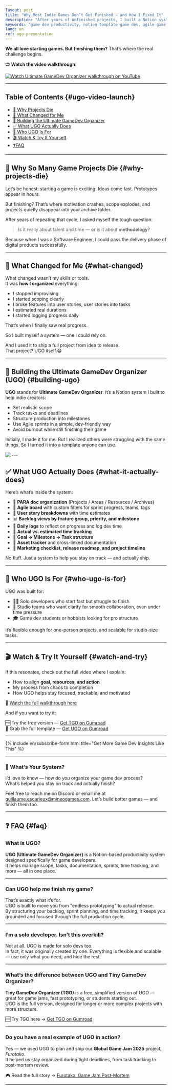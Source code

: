 ```yaml
---
layout: post
title: "Why Most Indie Games Don’t Get Finished — and How I Fixed It"
description: "After years of unfinished projects, I built a Notion system to organize and ship my games. Here’s how it works, and why it changed everything."
keywords: "game dev productivity, notion template game dev, agile game development, finish your indie game, game scope management, game project organization, UGO, Ultimate GameDev Organizer, agile for solo developers, game planning system, gamedev time tracking, game jam, gamedev workflow, project management for games, Notion for developers, agile Notion template, game development tools, productivity in game dev, gamedev burnout, indie game completion, game sprint planning"
lang: en
ref: ugo-presentation
---
```

**We all love starting games. But finishing them?** That’s where the real challenge begins.

📺 **Watch the video walkthrough**:

[![Watch Ultimate GameDev Organizer walkthrough on YouTube](https://i.imgur.com/ln6oOJ7.png)](https://youtu.be/MZTCn2yAKEM "UGO Video")

---

## Table of Contents {#ugo-video-launch}

* <a href="#why-projects-die">🚨 Why Projects Die</a>  
* <a href="#what-changed">🔧 What Changed for Me</a>  
* <a href="#building-ugo">🧰 Building the Ultimate GameDev Organizer</a>  
* <a href="#what-it-actually-does">✅ What UGO Actually Does</a>  
* <a href="#who-ugo-is-for">🎯 Who UGO Is For</a>  
* <a href="#watch-and-try">🎬 Watch & Try It Yourself</a> 
* <a href="#faq">❓FAQ</a> 

---

## 🚨 Why So Many Game Projects Die {#why-projects-die}

Let’s be honest: starting a game is exciting. Ideas come fast. Prototypes appear in hours.

But finishing? That’s where motivation crashes, scope explodes, and projects quietly disappear into your archive folder.

After years of repeating that cycle, I asked myself the tough question:

> Is it really about talent and time — or is it about **methodology**?

Because when I was a Software Engineer, I could pass the delivery phase of digital products successfully.

---

## 🔧 What Changed for Me {#what-changed}

What changed wasn’t my skills or tools.  
It was **how I organized** everything:

- I stopped improvising  
- I started scoping clearly  
- I broke features into user stories, user stories into tasks  
- I estimated real durations  
- I started logging progress daily

That’s when I finally saw real progress.

So I built myself a system — one I could rely on.

And I used it to ship a full project from idea to release.  
That project? UGO itself.😁


---

## 🧰 Building the Ultimate GameDev Organizer (UGO) {#building-ugo}

**UGO** stands for **Ultimate GameDev Organizer**. It’s a Notion system I built to help indie creators:

- Set realistic scope  
- Track tasks and deadlines  
- Structure production into milestones  
- Use Agile sprints in a simple, dev-friendly way  
- Avoid burnout while still finishing their game

Initially, I made it for me. But I realized others were struggling with the same things. So I turned it into a template anyone can use.

<img src="https://i.imgur.com/SdsmPSe.png" class="medium"/>
---

## ✅ What UGO Actually Does {#what-it-actually-does}

Here’s what’s inside the system:

- 📁 **PARA doc organization** (Projects / Areas / Resources / Archives)  
- 📅 **Agile board** with custom filters for sprint progress, teams, tags  
- 📝 **User story breakdowns** with time estimates  
- 📊 **Backlog views by feature group, priority, and milestone**  
- 🧠 **Daily logs** to reflect on progress and log dev time  
- 🧮 **Actual vs. estimated time tracking**  
- 🎯 **Goal → Milestone → Task structure**  
- 📂 **Asset tracker** and cross-linked documentation  
- 🧭 **Marketing checklist, release roadmap, and project timeline**

No fluff. Just a system to help you stay on track — and actually ship.

---

## 🎯 Who UGO Is For {#who-ugo-is-for}

UGO was built for:

- 🧑‍💻 Solo developers who start fast but struggle to finish
- 🧠 Studio teams who want clarity for smooth collaboration, even under time pressure  
- 🎓 Game dev students or hobbists looking for pro structure  

It’s flexible enough for one-person projects, and scalable for studio-size tasks.

---

## 🎬 Watch & Try It Yourself {#watch-and-try}

If this resonates, check out the full video where I explain:

- How to align **goal, resources, and action**
- My process from chaos to completion
- How UGO helps stay focused, trackable, and motivated

🎥 [Watch the full walkthrough here](https://youtu.be/MZTCn2yAKEM)

And if you want to try it:

🆓 Try the free version — [Get TGO on Gumroad](https://mineogames.gumroad.com/l/brhdg)  
💼 Grab the full template — [Get UGO on Gumroad](https://mineogames.gumroad.com/l/elslm)

---

{% include en/subscribe-form.html title="Get More Game Dev Insights Like This" %}

---

### 💬 What’s Your System?

I’d love to know — how do *you* organize your game dev process?  
What’s helped you stay on track and actually finish?

Feel free to reach me on Discord or email me at guillaume.escarieux@mineogames.com. 
Let’s build better games — and finish them too.

---

## ❓ FAQ {#faq}

### **What is UGO?**

**UGO (Ultimate GameDev Organizer)** is a Notion-based productivity system designed specifically for game developers.  
It helps manage scope, tasks, documentation, sprints, time tracking, and more — all in one place.

---

### **Can UGO help me finish my game?**

That’s exactly what it’s for.  
UGO is built to move you from "endless prototyping" to actual release.  
By structuring your backlog, sprint planning, and time tracking, it keeps you grounded and focused through the full production cycle.

---

### **I’m a solo developer. Isn’t this overkill?**

Not at all. UGO is made for solo devs too.  
In fact, it was originally created by one. Everything is flexible and scalable — use only what you need, and hide the rest.

---

### **What’s the difference between UGO and Tiny GameDev Organizer?**

**Tiny GameDev Organizer (TGO)** is a free, simplified version of UGO — great for game jams, fast prototyping, or students starting out.  
UGO is the full version, designed for longer or more complex projects with more structure.

🆓 Try TGO here → [Get TGO on Gumroad](https://mineogames.gumroad.com/l/brhdg)

---

### **Do you have a real example of UGO in action?**

Yes — we used UGO to plan and ship our **Global Game Jam 2025** project, *Furotako*.  
It helped us stay organized during tight deadlines, from task tracking to post-mortem review.

🎮 Read the full story → [Furotako: Game Jam Post-Mortem](/2025/03/03/VLOG-GGJ2025-FUROTAKO/)

---


<script type="application/ld+json">
{
  "@context": "https://schema.org",
  "@type": "FAQPage",
  "mainEntity": [
    {
      "@type": "Question",
      "name": "What is UGO?",
      "acceptedAnswer": {
        "@type": "Answer",
        "text": "UGO (Ultimate GameDev Organizer) is a Notion-based productivity system for game developers. It helps manage scope, sprints, tasks, and more."
      }
    },
    {
      "@type": "Question",
      "name": "Can UGO help me finish my game?",
      "acceptedAnswer": {
        "@type": "Answer",
        "text": "Yes. UGO is designed to help game developers move from ideas to shipped projects through structured task and scope management."
      }
    },
    {
      "@type": "Question",
      "name": "I’m a solo developer. Isn’t this overkill?",
      "acceptedAnswer": {
        "@type": "Answer",
        "text": "No — UGO was built by and for solo devs. It’s flexible and works well even for small or personal projects."
      }
    },
    {
      "@type": "Question",
      "name": "What’s the difference between UGO and Tiny GameDev Organizer?",
      "acceptedAnswer": {
        "@type": "Answer",
        "text": "TGO is a free, lightweight version of UGO for shorter projects or jams. UGO is the full system for long-term or professional workflows."
      }
    },
    {
      "@type": "Question",
      "name": "Do you have a real example of UGO in action?",
      "acceptedAnswer": {
        "@type": "Answer",
        "text": "Yes — UGO was used to manage the entire development of our Global Game Jam 2025 project, Furotako. A full post-mortem is available on the Mineo Games blog."
      }
    }
  ]
}
</script>
